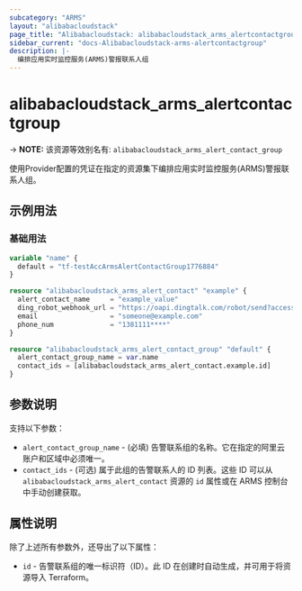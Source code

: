 ```yaml
---
subcategory: "ARMS"
layout: "alibabacloudstack"
page_title: "Alibabacloudstack: alibabacloudstack_arms_alertcontactgroup"
sidebar_current: "docs-Alibabacloudstack-arms-alertcontactgroup"
description: |- 
  编排应用实时监控服务(ARMS)警报联系人组
---
```


# alibabacloudstack_arms_alertcontactgroup
-> **NOTE:** 该资源等效别名有: `alibabacloudstack_arms_alert_contact_group`

使用Provider配置的凭证在指定的资源集下编排应用实时监控服务(ARMS)警报联系人组。

## 示例用法

### 基础用法

```terraform
variable "name" {
  default = "tf-testAccArmsAlertContactGroup1776884"
}

resource "alibabacloudstack_arms_alert_contact" "example" {
  alert_contact_name     = "example_value"
  ding_robot_webhook_url = "https://oapi.dingtalk.com/robot/send?access_token=91f2f6****"
  email                  = "someone@example.com"
  phone_num              = "1381111****"
}

resource "alibabacloudstack_arms_alert_contact_group" "default" {
  alert_contact_group_name = var.name
  contact_ids = [alibabacloudstack_arms_alert_contact.example.id]
}
```

## 参数说明

支持以下参数：

* `alert_contact_group_name` - (必填) 告警联系组的名称。它在指定的阿里云账户和区域中必须唯一。
* `contact_ids` - (可选) 属于此组的告警联系人的 ID 列表。这些 ID 可以从 `alibabacloudstack_arms_alert_contact` 资源的 `id` 属性或在 ARMS 控制台中手动创建获取。

## 属性说明

除了上述所有参数外，还导出了以下属性：

* `id` - 告警联系组的唯一标识符（ID）。此 ID 在创建时自动生成，并可用于将资源导入 Terraform。